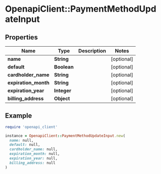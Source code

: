 # OpenapiClient::PaymentMethodUpdateInput

## Properties

| Name | Type | Description | Notes |
| ---- | ---- | ----------- | ----- |
| **name** | **String** |  | [optional] |
| **default** | **Boolean** |  | [optional] |
| **cardholder_name** | **String** |  | [optional] |
| **expiration_month** | **String** |  | [optional] |
| **expiration_year** | **Integer** |  | [optional] |
| **billing_address** | **Object** |  | [optional] |

## Example

```ruby
require 'openapi_client'

instance = OpenapiClient::PaymentMethodUpdateInput.new(
  name: null,
  default: null,
  cardholder_name: null,
  expiration_month: null,
  expiration_year: null,
  billing_address: null
)
```

